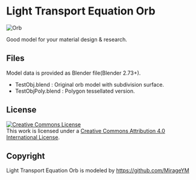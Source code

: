 # Light Transport Equation Orb

![Orb](https://github.com/lighttransport/lighttransportequation-orb/blob/master/lighttransport-orb.jpg?raw=true)

Good model for your material design & research.

## Files

Model data is provided as Blender file(Blender 2.73+).

* TestObj.blend : Original orb model with subdivision surface.
* TestObjPoly.blend : Polygon tessellated version.

## License

<a rel="license" href="http://creativecommons.org/licenses/by/4.0/"><img alt="Creative Commons License" style="border-width:0" src="https://i.creativecommons.org/l/by/4.0/88x31.png" /></a><br />This work is licensed under a <a rel="license" href="http://creativecommons.org/licenses/by/4.0/">Creative Commons Attribution 4.0 International License</a>.

## Copyright

Light Transport Equation Orb is modeled by https://github.com/MirageYM
